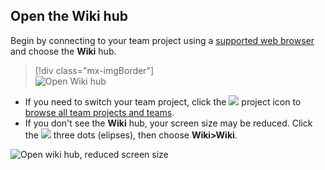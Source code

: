 
## Open the Wiki hub  

Begin by connecting to your team project using a [supported web browser](/vsts/tfs-server/requirements#supported-browsers) and choose the **Wiki** hub.  

> [!div class="mx-imgBorder"]  
> ![Open Wiki hub](/vsts/collaborate/_img/wiki/wiki-connect-browser.png)

- If you need to switch your team project, click the ![](/vsts/work/_img/icons/project-icon.png) project icon to [browse all team projects and teams](/vsts/user-guide/account-home-pages).   
- If you don't see the **Wiki** hub, your screen size may be reduced. Click the ![](/vsts/_shared/_img/ellipses-reduced-screen-size.png) three dots (elipses), then choose **Wiki>Wiki**.

![Open wiki hub, reduced screen size](/vsts/collaborate/_img/wiki/open-wiki-hub.png)